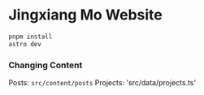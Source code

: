 # Jingxiang Mo Website

```bash
pnpm install
astro dev
```

### Changing Content
Posts: `src/content/posts`
Projects: 'src/data/projects.ts'